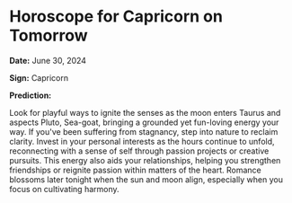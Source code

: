# Horoscope for Capricorn on Tomorrow

**Date:** June 30, 2024

**Sign:** Capricorn

**Prediction:**

Look for playful ways to ignite the senses as the moon enters Taurus and aspects Pluto, Sea-goat, bringing a grounded yet fun-loving energy your way. If you've been suffering from stagnancy, step into nature to reclaim clarity. Invest in your personal interests as the hours continue to unfold, reconnecting with a sense of self through passion projects or creative pursuits. This energy also aids your relationships, helping you strengthen friendships or reignite passion within matters of the heart. Romance blossoms later tonight when the sun and moon align, especially when you focus on cultivating harmony.
